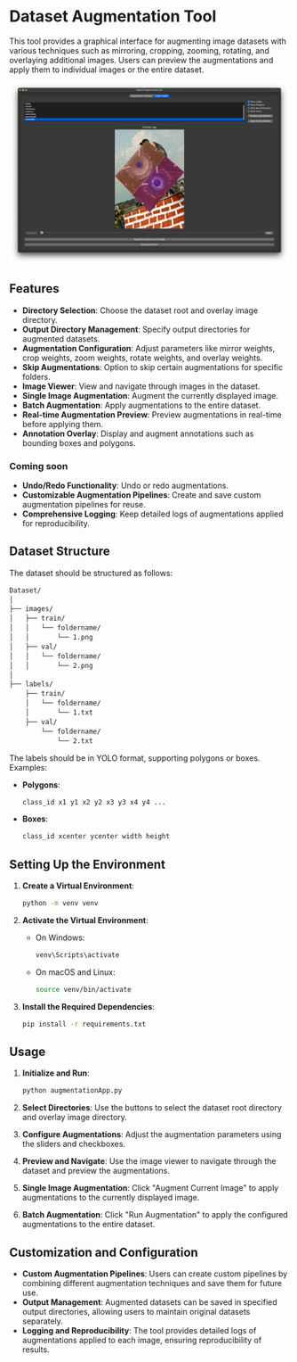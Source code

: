 
# Dataset Augmentation Tool

This tool provides a graphical interface for augmenting image datasets with various techniques such as mirroring, cropping, zooming, rotating, and overlaying additional images. Users can preview the augmentations and apply them to individual images or the entire dataset.

![Dataset Augmentation Tool](assets/dataset_augmentation_tool.png)

## Features

- **Directory Selection**: Choose the dataset root and overlay image directory.
- **Output Directory Management**: Specify output directories for augmented datasets.
- **Augmentation Configuration**: Adjust parameters like mirror weights, crop weights, zoom weights, rotate weights, and overlay weights.
- **Skip Augmentations**: Option to skip certain augmentations for specific folders.
- **Image Viewer**: View and navigate through images in the dataset.
- **Single Image Augmentation**: Augment the currently displayed image.
- **Batch Augmentation**: Apply augmentations to the entire dataset.
- **Real-time Augmentation Preview**: Preview augmentations in real-time before applying them.
- **Annotation Overlay**: Display and augment annotations such as bounding boxes and polygons.

### Coming soon

- **Undo/Redo Functionality**: Undo or redo augmentations.
- **Customizable Augmentation Pipelines**: Create and save custom augmentation pipelines for reuse.
- **Comprehensive Logging**: Keep detailed logs of augmentations applied for reproducibility.

## Dataset Structure

The dataset should be structured as follows:

```xml
Dataset/
│
├── images/
│   ├── train/
│   │   └── foldername/
│   │       └── 1.png
│   ├── val/
│   │   └── foldername/
│   │       └── 2.png
│
├── labels/
    ├── train/
    │   └── foldername/
    │       └── 1.txt
    ├── val/
        └── foldername/
            └── 2.txt
```

The labels should be in YOLO format, supporting polygons or boxes. Examples:

- **Polygons**:

    ```xml
    class_id x1 y1 x2 y2 x3 y3 x4 y4 ...
    ```

- **Boxes**:

    ```xml
    class_id xcenter ycenter width height
    ```

## Setting Up the Environment

1. **Create a Virtual Environment**:

    ```bash
    python -m venv venv
    ```

2. **Activate the Virtual Environment**:
    - On Windows:

        ```bash
        venv\Scripts\activate
        ```

    - On macOS and Linux:

        ```bash
        source venv/bin/activate
        ```

3. **Install the Required Dependencies**:

    ```bash
    pip install -r requirements.txt
    ```

## Usage

1. **Initialize and Run**:

    ```bash
    python augmentationApp.py
    ```

2. **Select Directories**: Use the buttons to select the dataset root directory and overlay image directory.
3. **Configure Augmentations**: Adjust the augmentation parameters using the sliders and checkboxes.
4. **Preview and Navigate**: Use the image viewer to navigate through the dataset and preview the augmentations.
5. **Single Image Augmentation**: Click "Augment Current Image" to apply augmentations to the currently displayed image.
6. **Batch Augmentation**: Click "Run Augmentation" to apply the configured augmentations to the entire dataset.

## Customization and Configuration

- **Custom Augmentation Pipelines**: Users can create custom pipelines by combining different augmentation techniques and save them for future use.
- **Output Management**: Augmented datasets can be saved in specified output directories, allowing users to maintain original datasets separately.
- **Logging and Reproducibility**: The tool provides detailed logs of augmentations applied to each image, ensuring reproducibility of results.